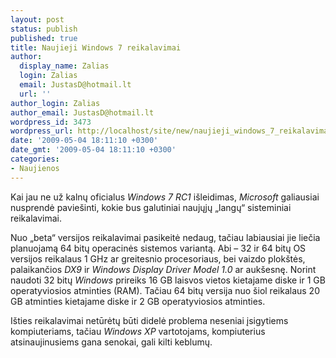 ```yaml
---
layout: post
status: publish
published: true
title: Naujieji Windows 7 reikalavimai
author:
  display_name: Zalias
  login: Zalias
  email: JustasD@hotmail.lt
  url: ''
author_login: Zalias
author_email: JustasD@hotmail.lt
wordpress_id: 3473
wordpress_url: http://localhost/site/new/naujieji_windows_7_reikalavimai/
date: '2009-05-04 18:11:10 +0300'
date_gmt: '2009-05-04 18:11:10 +0300'
categories:
- Naujienos
---
```

<p>Kai jau ne už kalnų oficialus <i>Windows 7 RC1</i> išleidimas,  <i>Microsoft</i> galiausiai nusprendė paviešinti, kokie bus galutiniai naujųjų „langų“ sisteminiai reikalavimai. </p>
<p>Nuo „beta“ versijos reikalavimai pasikeitė nedaug, tačiau labiausiai jie liečia planuojamą 64 bitų operacinės sistemos variantą. Abi – 32 ir 64 bitų OS versijos reikalaus 1 GHz ar greitesnio procesoriaus, bei vaizdo plokštės, palaikančios <i>DX9</i> ir <i>Windows Display Driver Model 1.0</i> ar aukšesnę. Norint naudoti 32 bitų <i>Windows</i> prireiks 16 GB laisvos vietos kietajame diske ir 1 GB operatyviosios  atminties (RAM). Tačiau 64 bitų versija nuo šiol reikalaus 20 GB atminties kietajame diske ir 2 GB operatyviosios atminties. </p>
<p>Išties reikalavimai netūrėtų būti didelė problema neseniai įsigytiems kompiuteriams, tačiau <i>Windows XP</i> vartotojams, kompiuterius atsinaujinusiems gana senokai, gali kilti keblumų. </p>
